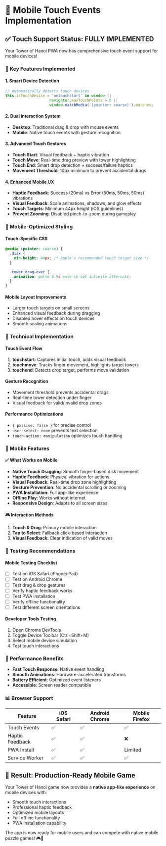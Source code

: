 # 📱 Mobile Touch Events Implementation

## ✅ **Touch Support Status: FULLY IMPLEMENTED**

Your Tower of Hanoi PWA now has comprehensive touch event support for mobile devices!

### 🎯 **Key Features Implemented**

#### **1. Smart Device Detection**
```typescript
// Automatically detects touch devices
this.isTouchDevice = 'ontouchstart' in window || 
                    navigator.maxTouchPoints > 0 ||
                    window.matchMedia('(pointer: coarse)').matches;
```

#### **2. Dual Interaction System** 
- **Desktop**: Traditional drag & drop with mouse events
- **Mobile**: Native touch events with gesture recognition

#### **3. Advanced Touch Gestures**
- **Touch Start**: Visual feedback + haptic vibration
- **Touch Move**: Real-time drag preview with tower highlighting
- **Touch End**: Smart drop detection + success/failure haptics
- **Movement Threshold**: 10px minimum to prevent accidental drags

#### **4. Enhanced Mobile UX**
- **Haptic Feedback**: Success (20ms) vs Error (50ms, 50ms, 50ms) vibrations
- **Visual Feedback**: Scale animations, shadows, and glow effects
- **Touch Targets**: Minimum 44px height (iOS guidelines)
- **Prevent Zooming**: Disabled pinch-to-zoom during gameplay

### 🎨 **Mobile-Optimized Styling**

#### **Touch-Specific CSS**
```css
@media (pointer: coarse) {
  .disk {
    min-height: 44px; /* Apple's recommended touch target size */
  }
  
  .tower.drag-over {
    animation: pulse 0.5s ease-in-out infinite alternate;
  }
}
```

#### **Mobile Layout Improvements**
- Larger touch targets on small screens
- Enhanced visual feedback during dragging
- Disabled hover effects on touch devices
- Smooth scaling animations

### 🔧 **Technical Implementation**

#### **Touch Event Flow**
1. **touchstart**: Captures initial touch, adds visual feedback
2. **touchmove**: Tracks finger movement, highlights target towers
3. **touchend**: Detects drop target, performs move validation

#### **Gesture Recognition**
- Movement threshold prevents accidental drags
- Real-time tower detection under finger
- Visual feedback for valid/invalid drop zones

#### **Performance Optimizations**
- `{ passive: false }` for precise control
- `user-select: none` prevents text selection
- `touch-action: manipulation` optimizes touch handling

### 📱 **Mobile Features**

#### **✅ What Works on Mobile**
- **Native Touch Dragging**: Smooth finger-based disk movement
- **Haptic Feedback**: Physical vibration for actions
- **Visual Feedback**: Real-time drop zone highlighting  
- **Gesture Prevention**: No accidental scrolling or zooming
- **PWA Installation**: Full app-like experience
- **Offline Play**: Works without internet
- **Responsive Design**: Adapts to all screen sizes

#### **🎮 Interaction Methods**
1. **Touch & Drag**: Primary mobile interaction
2. **Tap to Select**: Fallback click-based interaction
3. **Visual Feedback**: Clear indication of valid moves

### 🧪 **Testing Recommendations**

#### **Mobile Testing Checklist**
- [ ] Test on iOS Safari (iPhone/iPad)
- [ ] Test on Android Chrome
- [ ] Test drag & drop gestures
- [ ] Verify haptic feedback works
- [ ] Test PWA installation
- [ ] Verify offline functionality
- [ ] Test different screen orientations

#### **Developer Tools Testing**
1. Open Chrome DevTools
2. Toggle Device Toolbar (Ctrl+Shift+M)
3. Select mobile device simulation
4. Test touch interactions

### 🚀 **Performance Benefits**

- **Fast Touch Response**: Native event handling
- **Smooth Animations**: Hardware-accelerated transforms
- **Battery Efficient**: Optimized event listeners
- **Accessible**: Screen reader compatible

### 📊 **Browser Support**

| Feature | iOS Safari | Android Chrome | Mobile Firefox |
|---------|------------|----------------|----------------|
| Touch Events | ✅ | ✅ | ✅ |
| Haptic Feedback | ✅ | ✅ | ❌ |
| PWA Install | ✅ | ✅ | Limited |
| Service Worker | ✅ | ✅ | ✅ |

## 🎉 **Result: Production-Ready Mobile Game**

Your Tower of Hanoi game now provides a **native app-like experience** on mobile devices with:

- Smooth touch interactions
- Professional haptic feedback  
- Optimized mobile layouts
- Full offline functionality
- PWA installation capability

The app is now ready for mobile users and can compete with native mobile puzzle games! 🎮📱
